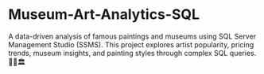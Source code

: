 # Museum-Art-Analytics-SQL
A data-driven analysis of famous paintings and museums using SQL Server Management Studio (SSMS). This project explores artist popularity, pricing trends, museum insights, and painting styles through complex SQL queries. 🚀🎨🏛️
